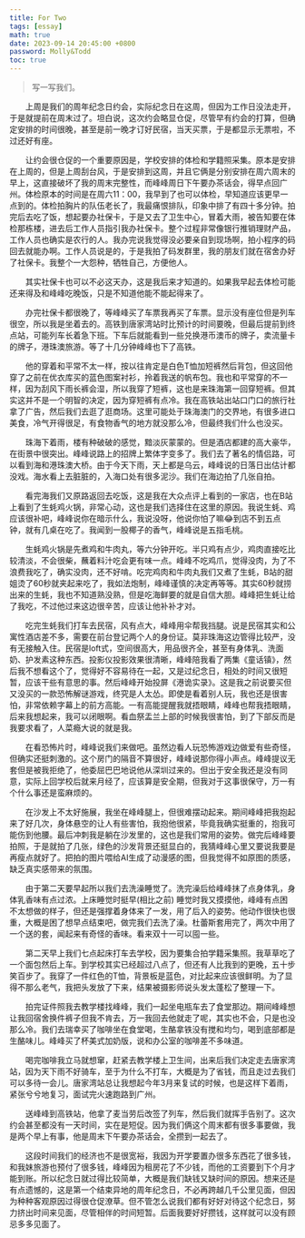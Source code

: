 ```yaml
---
title: For Two
tags: [essay]
math: true
date: 2023-09-14 20:45:00 +0800
password: Molly&Todd
toc: true
---
```

>写一写我们。

&emsp;&emsp;上周是我们的周年纪念日约会，实际纪念日在这周，但因为工作日没法走开，于是就提前在周末过了。坦白说，这次约会略显仓促，尽管早有约会的打算，但确定安排的时间很晚，甚至是前一晚才订好民宿，当天买票，于是都显示无票啦，不过还好有座。

&emsp;&emsp;让约会很仓促的一个重要原因是，学校安排的体检和学籍照采集。原本是安排在上周的，但是上周刮台风，于是安排到这周，并且它俩是分别安排在周六周末的早上，这直接破坏了我的周末完整性，而峰峰周日下午要办茶话会，得早点回广州。体检原本的时间是在周六11：00，我早到了也可以体检，早知道应该更早一点到的。体检拍胸片的队伍老长了，我最痛恨排队，印象中排了有四十多分钟。拍完后去吃了饭，想起要办社保卡，于是又去了卫生中心，冒着大雨，被告知要在体检那栋楼，进去后工作人员指引我办社保卡。整个过程非常像银行推销理财产品，工作人员也确实是农行的人。我办完说我觉得没必要亲自到现场啊，拍小程序的码回去就能办啊。工作人员说是的，于是我拍了码发群里，我的朋友们就在宿舍办好了社保卡。我整个一大怨种，牺牲自己，方便他人。

&emsp;&emsp;其实社保卡也可以不必这天办，这是我后来才知道的。如果我早起去体检可能还来得及和峰峰吃晚饭，只是不知道他能不能起得来了。

&emsp;&emsp;办完社保卡都很晚了，等峰峰买了车票我再买了车票。显示没有座位但是列车很空，所以我是坐着去的。高铁到唐家湾站时比预计的时间要晚，但最后提前到终点站，可能列车长着急下班。下车后就能看到一些兑换港币澳币的牌子，卖流量卡的牌子，港珠澳旅游。等了十几分钟峰峰也下了高铁。

&emsp;&emsp;他的穿着和平常不太一样，按以往肯定是白色T恤加短裤然后背包，但这回他穿了之前在优衣库买的蓝色图案衬衫，拎着我送的帆布包。我也和平常穿的不一样，因为刮风下雨长裤会湿，所以我穿了短裤，这也是来珠海第一回穿短裤。但其实这并不是一个明智的决定，因为穿短裤有点冷。我在高铁站出站口门口的旅行社拿了广告，然后我们去逛了逛商场。这里可能处于珠海澳门的交界地，有很多进口美食，冷气开得很足，有食物香气的地方就没那么冷，但最终我们什么也没买。

&emsp;&emsp;珠海下着雨，楼有种破破的感觉，黯淡灰蒙蒙的。但是酒店都建的高大豪华，在街景中很突出。峰峰说路上的招牌上繁体字变多了。我们去了著名的情侣路，可以看到海和港珠澳大桥。由于今天下雨，天上都是乌云，峰峰说的日落日出估计都没戏。海水看上去脏脏的，入海口处有很多泥沙。我们在海边拍了几张自拍。

&emsp;&emsp;看完海我们又原路返回去吃饭，这是我在大众点评上看到的一家店，也在B站上看到了生蚝鸡火锅，非常心动，这也是我们选择住在这里的原因。我说生蚝、鸡应该很补吧，峰峰说你在暗示什么，我说没呀，他说你怕了嘛😂到店不到五点钟，就有几桌在吃了。我闻到一股椰子的香气，峰峰说是五指毛桃。

&emsp;&emsp;生蚝鸡火锅是先煮鸡和牛肉丸，等六分钟开吃。半只鸡有点少，鸡肉直接吃比较清淡，不会很柴，蘸着料汁吃会更有味一点。峰峰不吃鸡爪，觉得没肉，为了不浪费我吃了，确实没肉，还不好啃。吃完鸡肉和牛肉丸我们又煮了生蚝，B站的甜姐烫了60秒就夹起来吃了，我如法炮制，峰峰谨慎的决定再等等。其实60秒就捞出来的生蚝，我也不知道熟没熟，但是吃海鲜要的就是自信大胆。峰峰把生蚝让给了我吃，不过他过来这边很辛苦，应该让他补补才对。

&emsp;&emsp;吃完生蚝我们打车去民宿，风有点大，峰峰用伞帮我挡腿。说是民宿其实和公寓性酒店差不多，需要在前台登记两个人的身份证。莫非珠海这边管得比较严，没有无接触入住。民宿是loft式，空间很高大，用品很齐全，甚至有身体乳、洗面奶、护发素这种东西。投影仪投影效果很清晰，峰峰陪我看了两集《童话镇》，然后我不想看这个了，觉得好不容易待在一起，又是过纪念日，相处的时间又很短暂，应该干些有意思的事。然后峰峰开始投屏《港诡实录》。这是我之前说要买但又没买的一款恐怖解谜游戏，终究是人太怂。即使是看着别人玩，我也还是很害怕，非常依赖字幕上的前方高能。一有高能提醒我就捂眼睛，峰峰也帮我捂眼睛，后来我想起来，我可以闭眼啊。看血祭盂兰上部的时候我很害怕，到了下部反而是我要求看了，人菜瘾大说的就是我。

&emsp;&emsp;在看恐怖片时，峰峰说我们来做吧。虽然边看人玩恐怖游戏边做爱有些奇怪，但确实还挺刺激的。这个房门的隔音不算很好，峰峰说那你得小声点。峰峰提议无套但是被我拒绝了，他委屈巴巴地说他从深圳过来的。但出于安全我还是没有同意，实际上回学校后就来月经了，应该算是安全期，但我对于这事很保守，万一有个什么事还是蛮麻烦的。

&emsp;&emsp;在沙发上不太好施展，我坐在峰峰腿上，但很难摆动起来。期间峰峰把我抱起来了好几次，身体悬空的让人有些害怕，我抱他很紧，毕竟我确实挺重的，抱我可能伤到他腰。最后冲刺我是躺在沙发里的，这也是我们常用的姿势。做完后峰峰要拍照，于是就拍了几张，绿色的沙发背景还挺显白的，我猜峰峰心里又要说我要是再瘦点就好了。把拍的图片喂给AI生成了动漫感的图，但我觉得不如原图的质感，缺乏真实感带来的氛围。

&emsp;&emsp;由于第二天要早起所以我们去洗澡睡觉了。洗完澡后给峰峰抹了点身体乳，身体乳香味有点过浓。上床睡觉时挺早(相比之前) 睡觉时我又摸摸他，峰峰有点困不太想做的样子，但还是强撑着身体来了一发，用了后入的姿势。他动作很快也很重，大概是困了想早点结束吧，做完我们去洗了澡。杜蕾斯套用完了，两次中用了一个送的套，闻起来有奇怪的香味。看来双十一可以囤一些。

&emsp;&emsp;第二天早上我们七点起床打车去学校，因为要集合拍学籍采集照。我草草吃了一个面包然后上车。到学校其实已经超过八点了，但还有人比我到的更晚，五十步笑百步了。我穿了一件红色的T恤，背景板是蓝色，对比起来应该很鲜明。为了显得不那么老气，我把头发放了下来，结果被摄影师说头发太蓬松了整理一下。

&emsp;&emsp;拍完证件照我去教学楼找峰峰，我们一起坐电瓶车去了食堂那边。期间峰峰想让我回宿舍换件裤子但我不肯去，万一我回去他就走了呢，其实也不会，只是也没那么冷。我们去瑞幸买了咖啡坐在食堂喝，生酪拿铁没有搅和均匀，喝到底部都是生酪味儿。峰峰买了杯美式加奶版，说和办公室的咖啡差不多味道。

&emsp;&emsp;喝完咖啡我立马就想窜，赶紧去教学楼上卫生间，出来后我们决定走去唐家湾站，因为天下雨不好骑车，至于为什么不打车，大概是为了省钱，而且走过去我们可以多待一会儿。唐家湾站总让我想起今年3月来复试的时候，也是这样下着雨，紧张兮兮地复习，面试完火速跑路到广州。

&emsp;&emsp;送峰峰到高铁站，他拿了麦当劳后改签了列车，然后我们就挥手告别了。这次约会甚至都没有一天时间，实在是短促。因为我们俩这个周末都有很多事要做，我是两个早上有事，他是周末下午要办茶话会，全攒到一起去了。

&emsp;&emsp;这段时间我们的经济也不是很宽裕，我因为开学要置办很多东西花了很多钱，和我妹旅游也预付了很多钱，峰峰因为租房花了不少钱，而他的工资要到下个月才能到账。所以纪念日就过得比较简单，大概是我们缺钱又缺时间的原因。想来还是有点遗憾的，这是第一个结束异地的周年纪念日，不必再跨越几千公里见面，但因为种种客观原因过得很仓促潦草。但不管怎么说我们都有好好对待这个纪念日，努力挤出时间来见面，尽管相伴的时间短暂。后面我要好好攒钱，这样就可以没有顾忌多多见面了。

